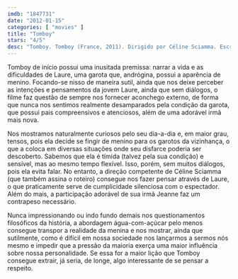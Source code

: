 ```yaml
---
imdb: "1847731"
date: "2012-01-15"
categories: [ "movies" ]
title: "Tomboy"
stars: "4/5"
desc: "Tomboy. Tomboy (France, 2011). Dirigido por Céline Sciamma. Escrito por Céline Sciamma. Com Zoé Héran, Malonn Lévana, Jeanne Disson, Sophie Cattani, Mathieu Demy, Rayan Boubekri, Yohan Vero, Noah Vero, Cheyenne Lainé."
---
```

Tomboy de início possui uma inusitada premissa: narrar a vida e as dificuldades de Laure, uma garota que, andrógina, possui a aparência de menino. Focando-se nisso de maneira sutil, ainda que nos deixe perceber as intenções e pensamentos da jovem Laure, ainda que sem diálogos, o filme faz questão de sempre nos fornecer aconchego externo, de forma que nunca nos sentimos realmente desamparados pela condição da garota, que possui pais compreensivos e atenciosos, além de uma adorável irmã mais nova.

Nos mostramos naturalmente curiosos pelo seu dia-a-dia e, em maior grau, tensos, pois ela decide se fingir de menino para os garotos da vizinhança, o que a coloca em diversas situações onde seu disfarce poderia ser descoberto. Sabemos que ela é tímida (talvez pela sua condição) e sensível, mas ao mesmo tempo flexível. Isso, porém, sem muitos diálogos, pois ela evita falar. No entanto, a direção competente de Céline Sciamma (que também assina o roteiro) consegue nos fazer pensar através de Laure, o que praticamente serve de cumplicidade silenciosa com o espectador. Além do mais, a participação adorável de sua irmã Jeanne faz um contrapeso necessário.

Nunca impressionando ou indo fundo demais nos questionamentos filosóficos da história, a abordagem água-com-açúcar pelo menos consegue transpor a realidade da menina e nos mostrar, ainda que sutilmente, como é difícil em nossa sociedade nos lançarmos a sermos nós mesmo e impedir que a pressão da maioria exerça uma maior influência sobre nossa personalidade. Se essa for a maior lição que Tomboy consegue extrair, já seria, de longe, algo interessante de se pensar a respeito.

